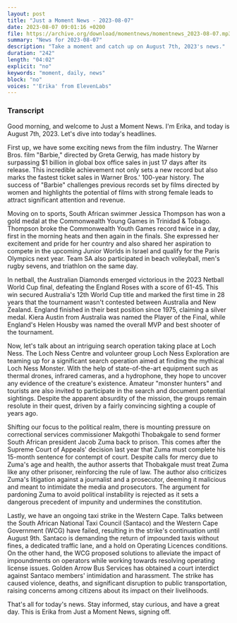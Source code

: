```yaml
---
layout: post
title: "Just a Moment News - 2023-08-07"
date: 2023-08-07 09:01:16 +0200
file: https://archive.org/download/momentnews/momentnews_2023-08-07.mp3
summary: "News for 2023-08-07"
description: "Take a moment and catch up on August 7th, 2023's news."
duration: "242"
length: "04:02"
explicit: "no"
keywords: "moment, daily, news"
block: "no"
voices: "'Erika' from ElevenLabs"
---
```


### Transcript

Good morning, and welcome to Just a Moment News. I'm Erika, and today is August 7th, 2023. Let's dive into today's headlines.

First up, we have some exciting news from the film industry. The Warner Bros. film "Barbie," directed by Greta Gerwig, has made history by surpassing $1 billion in global box office sales in just 17 days after its release. This incredible achievement not only sets a new record but also marks the fastest ticket sales in Warner Bros.' 100-year history. The success of "Barbie" challenges previous records set by films directed by women and highlights the potential of films with strong female leads to attract significant attention and revenue.

Moving on to sports, South African swimmer Jessica Thompson has won a gold medal at the Commonwealth Young Games in Trinidad & Tobago. Thompson broke the Commonwealth Youth Games record twice in a day, first in the morning heats and then again in the finals. She expressed her excitement and pride for her country and also shared her aspiration to compete in the upcoming Junior Worlds in Israel and qualify for the Paris Olympics next year. Team SA also participated in beach volleyball, men's rugby sevens, and triathlon on the same day.

In netball, the Australian Diamonds emerged victorious in the 2023 Netball World Cup final, defeating the England Roses with a score of 61-45. This win secured Australia's 12th World Cup title and marked the first time in 28 years that the tournament wasn't contested between Australia and New Zealand. England finished in their best position since 1975, claiming a silver medal. Kiera Austin from Australia was named the Player of the Final, while England's Helen Housby was named the overall MVP and best shooter of the tournament.

Now, let's talk about an intriguing search operation taking place at Loch Ness. The Loch Ness Centre and volunteer group Loch Ness Exploration are teaming up for a significant search operation aimed at finding the mythical Loch Ness Monster. With the help of state-of-the-art equipment such as thermal drones, infrared cameras, and a hydrophone, they hope to uncover any evidence of the creature's existence. Amateur "monster hunters" and tourists are also invited to participate in the search and document potential sightings. Despite the apparent absurdity of the mission, the groups remain resolute in their quest, driven by a fairly convincing sighting a couple of years ago.

Shifting our focus to the political realm, there is mounting pressure on correctional services commissioner Makgothi Thobakgale to send former South African president Jacob Zuma back to prison. This comes after the Supreme Court of Appeals' decision last year that Zuma must complete his 15-month sentence for contempt of court. Despite calls for mercy due to Zuma's age and health, the author asserts that Thobakgale must treat Zuma like any other prisoner, reinforcing the rule of law. The author also criticizes Zuma's litigation against a journalist and a prosecutor, deeming it malicious and meant to intimidate the media and prosecutors. The argument for pardoning Zuma to avoid political instability is rejected as it sets a dangerous precedent of impunity and undermines the constitution.

Lastly, we have an ongoing taxi strike in the Western Cape. Talks between the South African National Taxi Council (Santaco) and the Western Cape Government (WCG) have failed, resulting in the strike's continuation until August 9th. Santaco is demanding the return of impounded taxis without fines, a dedicated traffic lane, and a hold on Operating Licences conditions. On the other hand, the WCG proposed solutions to alleviate the impact of impoundments on operators while working towards resolving operating license issues. Golden Arrow Bus Services has obtained a court interdict against Santaco members' intimidation and harassment. The strike has caused violence, deaths, and significant disruption to public transportation, raising concerns among citizens about its impact on their livelihoods.

That's all for today's news. Stay informed, stay curious, and have a great day. This is Erika from Just a Moment News, signing off.
